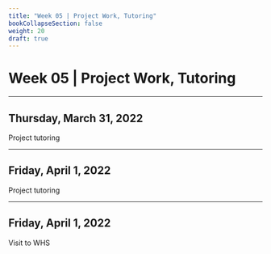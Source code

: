 ```yaml
---
title: "Week 05 | Project Work, Tutoring"
bookCollapseSection: false
weight: 20
draft: true
---
```


# Week 05 | Project Work, Tutoring

---

## Thursday, March 31, 2022

Project tutoring


---

## Friday, April 1, 2022

Project tutoring

---

## Friday, April 1, 2022

Visit to WHS

